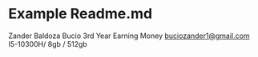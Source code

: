 # Example Readme.md
Zander Baldoza Bucio
3rd Year 
Earning Money
buciozander1@gmail.com
I5-10300H/ 8gb / 512gb
